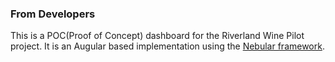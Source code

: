 ### From Developers
This is a POC(Proof of Concept) dashboard for the Riverland Wine Pilot project. It is an Augular based implementation using the [Nebular framework](https://akveo.github.io/nebular/). 
